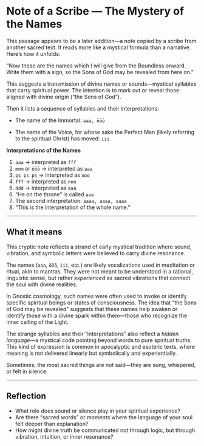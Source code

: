 # Note of a Scribe — The Mystery of the Names

This passage appears to be a later addition—a note copied by a scribe from another sacred text. It reads more like a mystical formula than a narrative. Here’s how it unfolds:

“Now these are the names which I will give from the Boundless onward. Write them with a sign, so the Sons of God may be revealed from here on.”

This suggests a transmission of divine names or sounds—mystical syllables that carry spiritual power. The intention is to mark out or reveal those aligned with divine origin (“the Sons of God”).

Then it lists a sequence of syllables and their interpretations:

- The name of the Immortal:
  `aaa, ōōō`

- The name of the Voice, for whose sake the Perfect Man (likely referring to the spiritual Christ) has moved:
  `iii`

**Interpretations of the Names**

1. `aaa` → interpreted as `fff`
2. `mmm` or `ōōō` → interpreted as `aaa`
3. `ps ps ps` → interpreted as `ooo`
4. `fff` → interpreted as `nnn`
5. `ddd` → interpreted as `aaa`
6. “He on the throne” is called `aaa`
7. The second interpretation: `aaaa, aaaa, aaaa`
8. “This is the interpretation of the whole name.”

---

## What it means

This cryptic note reflects a strand of early mystical tradition where sound, vibration, and symbolic letters were believed to carry divine resonance.

The names (`aaa`, `ōōō`, `iii`, etc.) are likely vocalizations used in meditation or ritual, akin to mantras. They were not meant to be understood in a rational, linguistic sense, but rather *experienced* as sacred vibrations that connect the soul with divine realities.

In Gnostic cosmology, such names were often used to invoke or identify specific spiritual beings or states of consciousness. The idea that “the Sons of God may be revealed” suggests that these names help awaken or identify those with a divine spark within them—those who recognize the inner calling of the Light.

The strange syllables and their “interpretations” also reflect a *hidden language*—a mystical code pointing beyond words to pure spiritual truths. This kind of expression is common in apocalyptic and esoteric texts, where meaning is not delivered linearly but symbolically and experientially.

Sometimes, the most sacred things are not said—they are sung, whispered, or felt in silence.

---

## Reflection

* What role does sound or silence play in your spiritual experience?
* Are there “sacred words” or moments where the language of your soul felt deeper than explanation?
* How might divine truth be communicated not through logic, but through vibration, intuition, or inner resonance?

